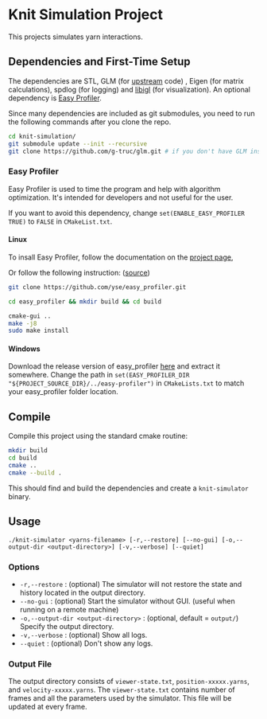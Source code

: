 # Knit Simulation Project

This projects simulates yarn interactions.

## Dependencies and First-Time Setup

The dependencies are STL, GLM (for [upstream](https://github.com/textiles-lab/smobj/) code) , Eigen (for matrix calculations), spdlog (for logging) and [libigl](http://libigl.github.io/libigl/) (for visualization). An optional dependency is [Easy Profiler](https://github.com/yse/easy_profiler).

Since many dependencies are included as git submodules, you need to run the following commands after you clone the repo.

```Bash
cd knit-simulation/
git submodule update --init --recursive
git clone https://github.com/g-truc/glm.git # if you don't have GLM installed before
```

### Easy Profiler
Easy Profiler is used to time the program and help with algorithm optimization. It's intended for developers and not useful for the user.

If you want to avoid this dependency, change `set(ENABLE_EASY_PROFILER TRUE)` to `FALSE` in `CMakeList.txt`.

#### Linux
To insall Easy Profiler, follow the documentation on the [project page](https://github.com/yse/easy_profiler#if-using-cmake), 

Or follow the following instruction: ([source](https://kezunlin.me/post/91b7cf13/))

```Bash
git clone https://github.com/yse/easy_profiler.git

cd easy_profiler && mkdir build && cd build

cmake-gui ..
make -j8
sudo make install
```

#### Windows
Download the release version of easy_profiler [here](https://github.com/yse/easy_profiler/releases) and extract it somewhere. Change the path in `set(EASY_PROFILER_DIR "${PROJECT_SOURCE_DIR}/../easy-profiler")` in `CMakeLists.txt` to match your easy_profiler folder location.

## Compile

Compile this project using the standard cmake routine:

```Bash
mkdir build
cd build
cmake ..
cmake --build .
```

This should find and build the dependencies and create a `knit-simulator` binary.

## Usage

    ./knit-simulator <yarns-filename> [-r,--restore] [--no-gui] [-o,--output-dir <output-directory>] [-v,--verbose] [--quiet]

### Options

- `-r,--restore` : (optional) The simulator will not restore the state and history located in the output directory.
- `--no-gui` : (optional) Start the simulator without GUI. (useful when running on a remote machine)
- `-o,--output-dir <output-directory>` : (optional, default = `output/`) Specify the output directory.
- `-v,--verbose` : (optional) Show all logs.
- `--quiet` : (optional) Don't show any logs.

### Output File

The output directory consists of `viewer-state.txt`, `position-xxxxx.yarns`, and `velocity-xxxxx.yarns`.
The `viewer-state.txt` contains number of frames and all the parameters used by the simulator.
This file will be updated at every frame.
